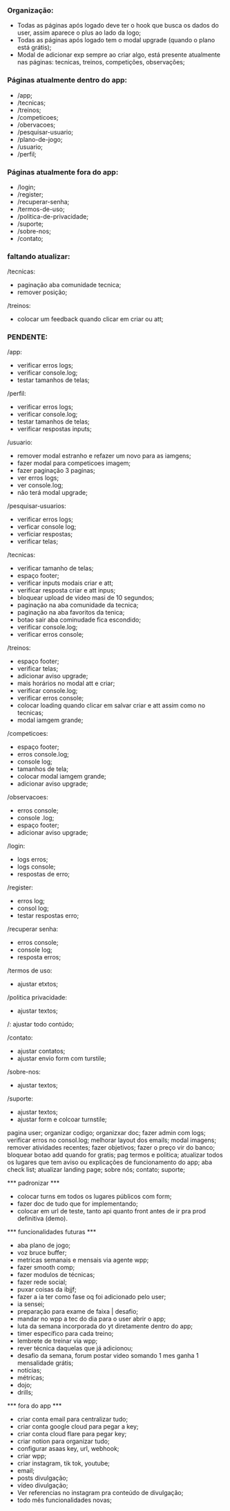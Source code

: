 ### Organização:
- Todas as páginas após logado deve ter o hook que busca os dados do user, assim aparece o plus ao lado da logo;
- Todas as páginas após logado tem o modal upgrade (quando o plano está grátis);
- Modal de adicionar exp sempre ao criar algo, está presente atualmente nas páginas: tecnicas, treinos, competições, observações;

### Páginas atualmente dentro do app:
- /app;
- /tecnicas;
- /treinos;
- /competicoes;
- /obervacoes;
- /pesquisar-usuario;
- /plano-de-jogo;
- /usuario;
- /perfil;

### Páginas atualmente fora do app:
- /login;
- /register;
- /recuperar-senha;
- /termos-de-uso;
- /politica-de-privacidade;
- /suporte;
- /sobre-nos;
- /contato;


### faltando atualizar:
/tecnicas:
- paginação aba comunidade tecnica;
- remover posição;

/treinos:
- colocar um feedback quando clicar em criar ou att;





















### PENDENTE:


/app:
- verificar erros logs;
- verificar console.log;
- testar tamanhos de telas;

/perfil:
- verificar erros logs;
- verificar console.log;
- testar tamanhos de telas;
- verificar respostas inputs;

/usuario:
- remover modal estranho e refazer um novo para as iamgens;
- fazer modal para competicoes imagem;
- fazer paginação 3 paginas;
- ver erros logs;
- ver console.log;
- não terá modal upgrade;

/pesquisar-usuarios:
- verificar erros logs;
- verficar console log;
- verficiar respostas;
- verificar telas;

/tecnicas:
- verificar tamanho de telas;
- espaço footer;
- verificar inputs modais criar e att;
- verificar resposta criar e att inpus;
- bloquear upload de video masi de 10 segundos;
- paginação na aba comunidade da tecnica;
- paginação na aba favoritos da tenica;
- botao sair aba cominudade fica escondido;
- verificar console.log;
- verificar erros console;

/treinos:
- espaço footer;
- verificar telas;
- adicionar aviso upgrade;
- mais horários no modal att e criar;
- verificar console.log;
- verificar erros console;
- colocar loading quando clicar em salvar criar e att assim como no tecnicas;
- modal iamgem grande;

/competicoes:
- espaço footer;
- erros console.log;
- console log;
- tamanhos de tela;
- colocar modal iamgem grande;
- adicionar aviso upgrade;

/observacoes:
- erros console;
- console .log;
- espaço footer;
- adicionar aviso upgrade;

/login:
- logs erros;
- logs console;
- respostas de erro;

/register:
- erros log;
- consol log;
- testar respostas erro;

/recuperar senha:
- erros console;
- console log;
- resposta erros;

/termos de uso:
- ajustar etxtos;

/politica privacidade:
- ajustar textos;

/:
ajustar todo contúdo;

/contato:
- ajustar contatos;
- ajustar envio form com turstile;

/sobre-nos:
- ajustar textos;

/suporte:
- ajustar textos;
- ajustar form e colcoar turnstile;



















pagina user;
organizar codigo;
organizxar doc;
fazer admin com logs;
verificar erros no consol.log;
melhorar layout dos emails;
modal imagens;
remover atividades recentes;
fazer objetivos;
fazer o preço vir do banco;
bloquear botao add quando for gratis;
pag termos e politica;
atualizar todos os lugares que tem aviso ou explicações de funcionamento do app;
aba check list;
atualizar landing page;
sobre nós;
contato;
suporte;


*** padronizar ***
- colocar turns em todos os lugares públicos com form;
- fazer doc de tudo que for implementando;
- colocar em url de teste, tanto api quanto front antes de ir pra prod definitiva (demo).


*** funcionalidades futuras ***
- aba plano de jogo;
- voz bruce buffer;
- metricas semanais e mensais via agente wpp;
- fazer smooth comp;
- fazer modulos de técnicas;
- fazer rede social;
- puxar coisas da ibjjf;
- fazer a ia ter como fase oq foi adicionado pelo user;
- ia sensei;
- preparação para exame de faixa | desafio;
- mandar no wpp a tec do dia para o user abrir o app;
- luta da semana incorporada do yt diretamente dentro do app;
- timer específico para cada treino;
- lembrete de treinar via wpp;
- rever técnica daquelas que já adicionou;
- desafio da semana, forum postar video somando 1 mes ganha 1 mensalidade grátis;
- notícias;
- métricas;
- dojo;
- drills;


*** fora do app ***
- criar conta email para centralizar tudo;
- criar conta google cloud para pegar a key;
- criar conta cloud flare para pegar key;
- criar notion para organizar tudo;
- configurar asaas key, url, webhook;
- criar wpp;
- criar instagram, tik tok, youtube;
- email;
- posts divulgação;
- vídeo divulgação;
- Ver referencias no instagram pra conteúdo de divulgação;
- todo mês funcionalidades novas;
